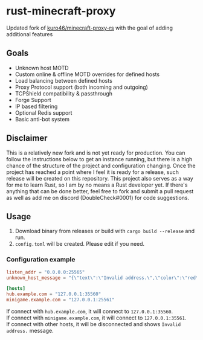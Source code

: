 # rust-minecraft-proxy

Updated fork of [kuro46/minecraft-proxy-rs](https://github.com/kuro46/minecraft-proxy-rs) with the goal of adding additional features

## Goals
- Unknown host MOTD
- Custom online & offline MOTD overrides for defined hosts
- Load balancing between defined hosts
- Proxy Protocol support (both incoming and outgoing)
- TCPShield compatibility & passthrough
- Forge Support
- IP based filtering
- Optional Redis support
- Basic anti-bot system

## Disclaimer
This is a relatively new fork and is not yet ready for production. You can follow the instructions below to get an instance running, but there is a high chance of the structure of the project and configuration changing. Once the project has reached a point where I feel it is ready for a release, such release will be created on this repository. This project also serves as a way for me to learn Rust, so I am by no means a Rust developer yet. If there's anything that can be done better, feel free to fork and submit a pull request as well as add me on discord (DoubleCheck#0001) for code suggestions. 

## Usage

1. Download binary from releases or build with `cargo build --release` and run.
1. `config.toml` will be created. Please edit if you need.

### Configuration example

```toml
listen_addr = "0.0.0.0:25565"
unknown_host_message = "{\"text\":\"Invalid address.\",\"color\":\"red\"}"

[hosts]
hub.example.com = "127.0.0.1:35560"
minigame.example.com = "127.0.0.1:25561"
```

If connect with `hub.example.com`, it will connect to `127.0.0.1:35560`.  
If connect with `minigame.example.com`, it will connect to `127.0.0.1:35561`.  
If connect with other hosts, it will be disconnected and shows `Invalid address.` message.
